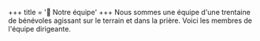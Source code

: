 +++
title = '👋 Notre équipe'
+++
Nous sommes une équipe d'une trentaine de bénévoles agissant sur le terrain et dans la prière. Voici les membres de l'équipe dirigeante.